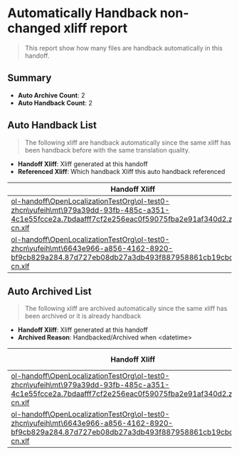 # Automatically Handback non-changed xliff report
> This report show how many files are handback automatically in this handoff.

## Summary
* **Auto Archive Count**: 2
* **Auto Handback Count**: 2

## Auto Handback List
> The following xliff are handback automatically since the same xliff has been handback before with the same translation quality.

* **Handoff Xliff**: Xliff generated at this handoff
* **Referenced Xliff**: Which handback Xliff this auto handback referenced

| Handoff Xliff | Referenced Xliff | 
| --- | --- | 
| [ol-handoff\OpenLocalizationTestOrg\ol-test0-zhcn\yufeih\mt\979a39dd-93fb-485c-a351-4c1e55fcce2a.7bdaafff7cf2e256eac0f59075fba2e91af340d2.zh-cn.xlf](https://github.com/OpenLocalizationTestOrg/ol-test0-handoff/blob/5ec8aa39e7a99e0f0754a92a05dc999bd8bf4945/ol-handoff/OpenLocalizationTestOrg/ol-test0-zhcn/yufeih/mt/979a39dd-93fb-485c-a351-4c1e55fcce2a.7bdaafff7cf2e256eac0f59075fba2e91af340d2.zh-cn.xlf) | [ol-handback\OpenLocalizationTestOrg\ol-test0-zhcn\yufeih\ht\979a39dd-93fb-485c-a351-4c1e55fcce2a.7bdaafff7cf2e256eac0f59075fba2e91af340d2.zh-cn.xlf](https://github.com/OpenLocalizationTestOrg/ol-test0-handback/blob/986f2dffd97a21a0149ba5e007856f5819efe78e/ol-handback/OpenLocalizationTestOrg/ol-test0-zhcn/yufeih/ht/979a39dd-93fb-485c-a351-4c1e55fcce2a.7bdaafff7cf2e256eac0f59075fba2e91af340d2.zh-cn.xlf) | 
| [ol-handoff\OpenLocalizationTestOrg\ol-test0-zhcn\yufeih\mt\6643e966-a856-4162-8920-bf9cb829a284.87d727eb08db27a3db493f887958861cb19cbdaf.zh-cn.xlf](https://github.com/OpenLocalizationTestOrg/ol-test0-handoff/blob/5ec8aa39e7a99e0f0754a92a05dc999bd8bf4945/ol-handoff/OpenLocalizationTestOrg/ol-test0-zhcn/yufeih/mt/6643e966-a856-4162-8920-bf9cb829a284.87d727eb08db27a3db493f887958861cb19cbdaf.zh-cn.xlf) | [ol-handback\OpenLocalizationTestOrg\ol-test0-zhcn\yufeih\ht\6643e966-a856-4162-8920-bf9cb829a284.87d727eb08db27a3db493f887958861cb19cbdaf.zh-cn.xlf](https://github.com/OpenLocalizationTestOrg/ol-test0-handback/blob/986f2dffd97a21a0149ba5e007856f5819efe78e/ol-handback/OpenLocalizationTestOrg/ol-test0-zhcn/yufeih/ht/6643e966-a856-4162-8920-bf9cb829a284.87d727eb08db27a3db493f887958861cb19cbdaf.zh-cn.xlf) | 

## Auto Archived List
> The following xliff are archived automatically since the same xliff has been archived or it is already handback

* **Handoff Xliff**: Xliff generated at this handoff
* **Archived Reason**: Handbacked/Archived when &lt;datetime&gt;

| Handoff Xliff | Archived Reason | 
| --- | --- | 
| [ol-handoff\OpenLocalizationTestOrg\ol-test0-zhcn\yufeih\mt\979a39dd-93fb-485c-a351-4c1e55fcce2a.7bdaafff7cf2e256eac0f59075fba2e91af340d2.zh-cn.xlf](https://github.com/OpenLocalizationTestOrg/ol-test0-handoff/blob/5ec8aa39e7a99e0f0754a92a05dc999bd8bf4945/ol-handoff/OpenLocalizationTestOrg/ol-test0-zhcn/yufeih/mt/979a39dd-93fb-485c-a351-4c1e55fcce2a.7bdaafff7cf2e256eac0f59075fba2e91af340d2.zh-cn.xlf) | Archived when 16/11/02 05:02 | 
| [ol-handoff\OpenLocalizationTestOrg\ol-test0-zhcn\yufeih\mt\6643e966-a856-4162-8920-bf9cb829a284.87d727eb08db27a3db493f887958861cb19cbdaf.zh-cn.xlf](https://github.com/OpenLocalizationTestOrg/ol-test0-handoff/blob/5ec8aa39e7a99e0f0754a92a05dc999bd8bf4945/ol-handoff/OpenLocalizationTestOrg/ol-test0-zhcn/yufeih/mt/6643e966-a856-4162-8920-bf9cb829a284.87d727eb08db27a3db493f887958861cb19cbdaf.zh-cn.xlf) | Handbacked | 

